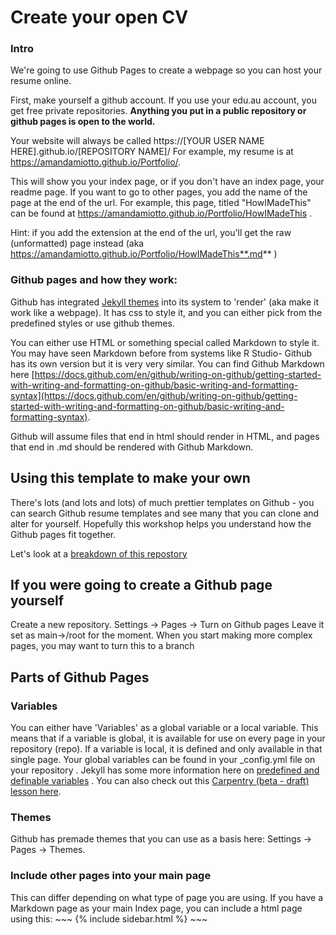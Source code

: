 
# Create your open CV

### Intro

We're going to use Github Pages to create a webpage so you can host your resume online.

First, make yourself a github account. If you use your edu.au account, you get free private repositories.
**Anything you put in a public repository or github pages is open to the world.**

Your website will always be called https://[YOUR USER NAME HERE].github.io/[REPOSITORY NAME]/  For example, my resume is at https://amandamiotto.github.io/Portfolio/.

This will show you your index page, or if you don't have an index page, your readme page. If you want to go to other pages, you add the name of the page at the end of the url. For example, this page, titled "HowIMadeThis" can be found at https://amandamiotto.github.io/Portfolio/HowIMadeThis . 

Hint: if you add the extension at the end of the url, you'll get the raw (unformatted) page instead (aka https://amandamiotto.github.io/Portfolio/HowIMadeThis**.md** )


### Github pages and how they work:

Github has integrated [Jekyll themes](https://github.com/topics/jekyll-theme) into its system to 'render' (aka make it work like a webpage). It has css to style it, and you can either pick from the predefined styles or use github themes.

You can either use HTML or something special called Markdown to style it. You may have seen Markdown before from systems like R Studio- Github has its own version but it is very very similar. You can find Github Markdown here [https://docs.github.com/en/github/writing-on-github/getting-started-with-writing-and-formatting-on-github/basic-writing-and-formatting-syntax](https://docs.github.com/en/github/writing-on-github/getting-started-with-writing-and-formatting-on-github/basic-writing-and-formatting-syntax).

Github will assume files that end in html should render in HTML, and pages that end in .md should be rendered with Github Markdown.


## Using this template to make your own


There's lots (and lots and lots) of much prettier templates on Github - you can search Github resume templates and see many that you can clone and alter for yourself. Hopefully this workshop helps you understand how the Github pages fit together.

Let's look at a [breakdown of this repostory](PartsOfThisRepo.md)

## If you were going to create a Github page yourself

Create a new repository.
Settings -> Pages -> Turn on Github pages
Leave it set as main->/root for the moment. When you start making more complex pages, you may want to turn this to a branch

## Parts of Github Pages

### Variables

You can either have 'Variables' as a global variable or a local variable. This means that if a variable is global, it is available for use on every page in your repository (repo). If a variable is local, it is defined and only available in that single page. Your global variables can be found in your _config.yml file on your repository . Jekyll has some more information here on [predefined and definable variables](https://jekyllrb.com/docs/front-matter/) . You can also check out this [Carpentry (beta - draft) lesson here](https://carpentries-incubator.github.io/jekyll-pages-novice/starting-jekyll/index.html).

### Themes

Github has premade themes that you can use as a basis here: Settings -> Pages -> Themes. 

### Include other pages into your main page

This can differ depending on what type of page you are using. If you have a Markdown page as your main Index page, you can include a html page using this:
    ~~~
    {% include sidebar.html %}
    ~~~







